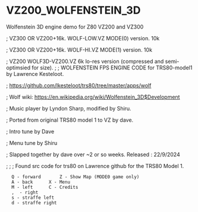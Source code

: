 # VZ200_WOLFENSTEIN_3D
Wolfenstein 3D engine demo for Z80 VZ200 and VZ300


;	VZ300 OR VZ200+16k. WOLF-LOW.VZ	MODE(0) version. 10k

;	VZ300 OR VZ200+16k. WOLF-HI.VZ	MODE(1) version. 10k

; VZ200 WOLF3D-VZ200.VZ 6k lo-res version (compressed and semi-optimsied for size). 
;
;   WOLFENSTEIN FPS ENGINE CODE for TRS80-model1 by Lawrence Kesteloot. 

;   https://github.com/lkesteloot/trs80/tree/master/apps/wolf

;   Wolf wiki: https://en.wikipedia.org/wiki/Wolfenstein_3D$Development

;   Music player by Lyndon Sharp, modified by Shiru.

;   Ported from original TRS80 model 1 to VZ by dave.

;   Intro tune by Dave

;   Menu tune by Shiru

;   Slapped together by dave over ~2 or so weeks. Released : 22/9/2024

;
;
; Found src code for trs80 on Lawrence github for the TRS80 Model 1.

      Q - forward		Z - Show Map (MODE0 game only)
      A - back		X - Menu
      M - left		C - Credits
      ,  - right
      s - straffe left
      d - straffe right




